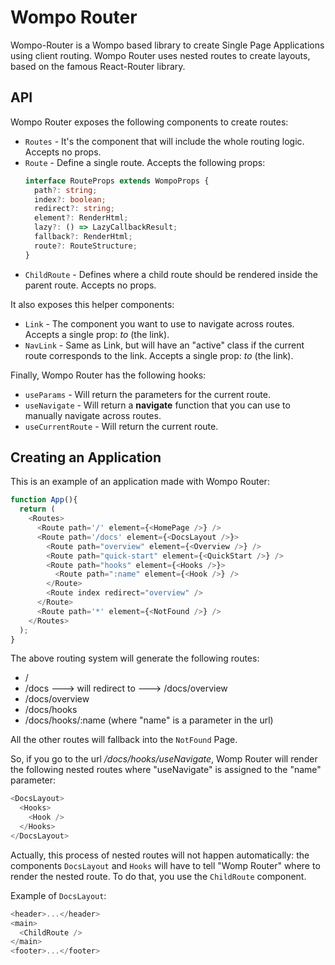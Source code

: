 # Wompo Router

Wompo-Router is a Wompo based library to create Single Page Applications using client routing.
Wompo Router uses nested routes to create layouts, based on the famous React-Router library.

## API

Wompo Router exposes the following components to create routes:

- `Routes` - It's the component that will include the whole routing logic. Accepts no props.
- `Route` - Define a single route. Accepts the following props:
  ```ts
  interface RouteProps extends WompoProps {
    path?: string;
    index?: boolean;
    redirect?: string;
    element?: RenderHtml;
    lazy?: () => LazyCallbackResult;
    fallback?: RenderHtml;
    route?: RouteStructure;
  }
  ```
- `ChildRoute` - Defines where a child route should be rendered inside the parent route. Accepts no props.

It also exposes this helper components:

- `Link` - The component you want to use to navigate across routes. Accepts a single prop: _to_ (the link).
- `NavLink` - Same as Link, but will have an "active" class if the current route corresponds to the link.
  Accepts a single prop: _to_ (the link).

Finally, Wompo Router has the following hooks:

- `useParams` - Will return the parameters for the current route.
- `useNavigate` - Will return a **navigate** function that you can use to manually navigate across routes.
- `useCurrentRoute` - Will return the current route.

## Creating an Application

This is an example of an application made with Wompo Router:

```javascript
function App(){
  return (
    <Routes>
      <Route path='/' element={<HomePage />} />
      <Route path='/docs' element={<DocsLayout />}>
        <Route path="overview" element={<Overview />} />
        <Route path="quick-start" element={<QuickStart />} />
        <Route path="hooks" element={<Hooks />}>
          <Route path=":name" element={<Hook />} />
        </Route>
        <Route index redirect="overview" />
      </Route>
      <Route path='*' element={<NotFound />} />
    </Routes>
  );
}
```

The above routing system will generate the following routes:

- /
- /docs ---> will redirect to ---> /docs/overview
- /docs/overview
- /docs/hooks
- /docs/hooks/:name (where "name" is a parameter in the url)

All the other routes will fallback into the `NotFound` Page.

So, if you go to the url _/docs/hooks/useNavigate_, Womp Router will render the
following nested routes where "useNavigate" is assigned to the "name" parameter:

```javascript
<DocsLayout>
  <Hooks>
    <Hook />
  </Hooks>
</DocsLayout>
```

Actually, this process of nested routes will not happen automatically: the components
`DocsLayout` and `Hooks` will have to tell "Womp Router" where to render the nested
route. To do that, you use the `ChildRoute` component.

Example of `DocsLayout`:

```javascript
<header>...</header>
<main>
  <ChildRoute />
</main>
<footer>...</footer>
```
